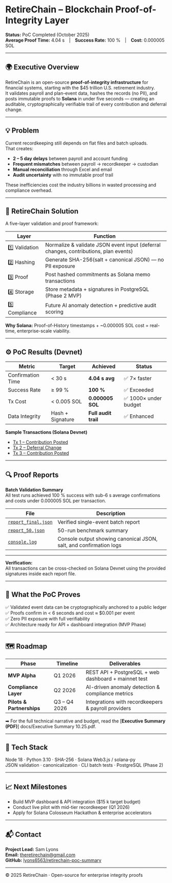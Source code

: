 # RetireChain – Blockchain Proof-of-Integrity Layer  
**Status:** PoC Completed (October 2025)  
**Average Proof Time:** 4.04 s | **Success Rate:** 100 % | **Cost:** 0.000005 SOL  

---

## 🌍 Executive Overview
RetireChain is an open-source **proof-of-integrity infrastructure** for financial systems, starting with the $45 trillion U.S. retirement industry.  
It validates payroll and plan-event data, hashes the records (no PII), and posts immutable proofs to **Solana** in under five seconds — creating an auditable, cryptographically verifiable trail of every contribution and deferral change.

---

## 💡 Problem
Current recordkeeping still depends on flat files and batch uploads.  
That creates:
- **2 – 5 day delays** between payroll and account funding  
- **Frequent mismatches** between payroll → recordkeeper → custodian  
- **Manual reconciliation** through Excel and email  
- **Audit uncertainty** with no immutable proof trail  

These inefficiencies cost the industry billions in wasted processing and compliance overhead.

---

## 🔐 RetireChain Solution
A five-layer validation and proof framework:

| Layer | Function |
|-------|-----------|
| 1️⃣ Validation | Normalize & validate JSON event input (deferral changes, contributions, plan events) |
| 2️⃣ Hashing | Generate SHA-256(salt + canonical JSON) — no PII exposure |
| 3️⃣ Proof | Post hashed commitments as Solana memo transactions |
| 4️⃣ Storage | Store metadata + signatures in PostgreSQL (Phase 2 MVP) |
| 5️⃣ Compliance | Future AI anomaly detection + predictive audit scoring |

**Why Solana:** Proof-of-History timestamps + ~0.000005 SOL cost = real-time, enterprise-scale viability.

---

## ⚙️ PoC Results (Devnet)

| Metric | Target | Achieved | Status |
|--------|---------|-----------|--------|
| Confirmation Time | < 30 s | **4.04 s avg** | ✅ 7× faster |
| Success Rate | ≥ 99 % | **100 %** | ✅ Exceeded |
| Tx Cost | < 0.005 SOL | **0.000005 SOL** | ✅ 1000× under budget |
| Data Integrity | Hash + Signature | **Full audit trail** | ✅ Enhanced |

**Sample Transactions (Solana Devnet)**  
- [Tx 1 – Contribution Posted](https://solscan.io/tx/3Lhfc2MqAW6EsX7CJDYxuUGHKo99VowLqWPNDHEUUT3nA7DA5sheyXpGr74uXMp2pqKKVF7jKasE13uS8fUuhxW?cluster=devnet)  
- [Tx 2 – Deferral Change](https://solscan.io/tx/3fveBGB1Gxt9KH23r9Fzn4bVmP6rnWWEYb2MuZZ2VSy8T9k1yXidAbxxQKoMUrU6X8rVxyB3XchQRCx6MtTPp1FZ?cluster=devnet)  
- [Tx 3 – Contribution Posted](https://solscan.io/tx/3Ycy7ngJa8RYw3NDuz1BRkS3kDWVNggTEHgNhW9uJaJcgmTm8wotSEkafW5qeYEwKNTt4DB39JUfyGB7jytMquhG?cluster=devnet)

---

## 🔍 Proof Reports

**Batch Validation Summary**  
All test runs achieved 100 % success with sub-6 s average confirmations and costs under 0.000005 SOL per transaction.

| File | Description |
|------|--------------|
| [`report_final.json`](./reports/report_final.json) | Verified single-event batch report |
| [`report_50.json`](./reports/report_50.json) | 50-run benchmark summary |
| [`console.log`](./reports/console.log) | Console output showing canonical JSON, salt, and confirmation logs |

---

**Verification:**  
All transactions can be cross-checked on Solana Devnet using the provided signatures inside each report file.

---

## 🧠 What the PoC Proves
✅ Validated event data can be cryptographically anchored to a public ledger  
✅ Proofs confirm in < 6 seconds and cost ≈ $0.001 per event  
✅ Zero PII exposure with full verifiability  
✅ Architecture ready for API + dashboard integration (MVP Phase)

---

## 🗺️ Roadmap

| Phase | Timeline | Deliverables |
|-------|-----------|--------------|
| **MVP Alpha** | Q1 2026 | REST API + PostgreSQL + web dashboard + mainnet test |
| **Compliance Layer** | Q2 2026 | AI-driven anomaly detection & compliance metrics |
| **Pilots & Partnerships** | Q3 – Q4 2026 | Integrations with recordkeepers & payroll providers |

➡ For the full technical narrative and budget, read the [**Executive Summary (PDF)**] docs/Executive Summary 10.25.pdf.

---

## 🧩 Tech Stack
Node 18 · Python 3.10 · SHA-256 · Solana Web3.js / solana-py  
JSON validation · canonicalization · CLI batch tests · PostgreSQL (Phase 2)

---

## 📈 Next Milestones
- Build MVP dashboard & API integration ($15 k target budget)  
- Conduct live pilot with mid-tier recordkeeper (Q1 2026)  
- Apply for Solana Colosseum Hackathon & enterprise accelerators  

---

## 📬 Contact
**Project Lead:** Sam Lyons  
**Email:** [theretirechain@gmail.com](mailto:theretirechain@gmail.com)  
**GitHub:** [lyons6563/retirechain-poc-summary](https://github.com/lyons6563/retirechain-poc-summary)

---

© 2025 RetireChain  · Open-source for enterprise integrity proofs
